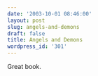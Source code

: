 ```yaml
---
date: '2003-10-01 08:46:00'
layout: post
slug: angels-and-demons
draft: false
title: Angels and Demons
wordpress_id: '301'
---
```


Great book.


